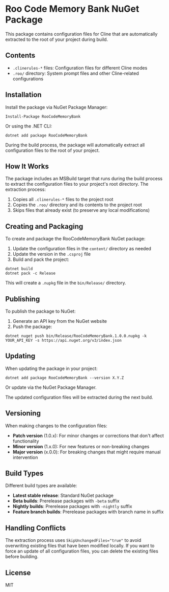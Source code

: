 # Roo Code Memory Bank NuGet Package

This package contains configuration files for Cline that are automatically extracted to the root of your project during build.

## Contents

- `.clinerules-*` files: Configuration files for different Cline modes
- `.roo/` directory: System prompt files and other Cline-related configurations

## Installation

Install the package via NuGet Package Manager:

```
Install-Package RooCodeMemoryBank
```

Or using the .NET CLI:

```
dotnet add package RooCodeMemoryBank
```

During the build process, the package will automatically extract all configuration files to the root of your project.

## How It Works

The package includes an MSBuild target that runs during the build process to extract the configuration files to your project's root directory. The extraction process:

1. Copies all `.clinerules-*` files to the project root
2. Copies the `.roo/` directory and its contents to the project root
3. Skips files that already exist (to preserve any local modifications)

## Creating and Packaging

To create and package the RooCodeMemoryBank NuGet package:

1. Update the configuration files in the `content/` directory as needed
2. Update the version in the `.csproj` file
3. Build and pack the project:

```
dotnet build
dotnet pack -c Release
```

This will create a `.nupkg` file in the `bin/Release/` directory.

## Publishing

To publish the package to NuGet:

1. Generate an API key from the NuGet website
2. Push the package:

```
dotnet nuget push bin/Release/RooCodeMemoryBank.1.0.0.nupkg -k YOUR_API_KEY -s https://api.nuget.org/v3/index.json
```

## Updating

When updating the package in your project:

```
dotnet add package RooCodeMemoryBank --version X.Y.Z
```

Or update via the NuGet Package Manager.

The updated configuration files will be extracted during the next build.

## Versioning

When making changes to the configuration files:

- **Patch version** (1.0.x): For minor changes or corrections that don't affect functionality
- **Minor version** (1.x.0): For new features or non-breaking changes
- **Major version** (x.0.0): For breaking changes that might require manual intervention

## Build Types

Different build types are available:

- **Latest stable release**: Standard NuGet package
- **Beta builds**: Prerelease packages with `-beta` suffix
- **Nightly builds**: Prerelease packages with `-nightly` suffix
- **Feature branch builds**: Prerelease packages with branch name in suffix

## Handling Conflicts

The extraction process uses `SkipUnchangedFiles="true"` to avoid overwriting existing files that have been modified locally. If you want to force an update of all configuration files, you can delete the existing files before building.

## License

MIT